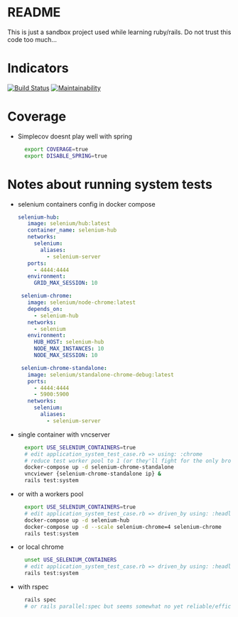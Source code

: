 # README

This is just a sandbox project used while learning ruby/rails. Do not trust this code too much...

# Indicators

[![Build Status](https://travis-ci.com/cfroehli/miniblog.svg?branch=master)](https://travis-ci.com/cfroehli/miniblog)
[![Maintainability](https://api.codeclimate.com/v1/badges/530fda24e5291ef5cea8/maintainability)](https://codeclimate.com/github/cfroehli/miniblog/maintainability)

# Coverage

  * Simplecov doesnt play well with spring
    ~~~bash
      export COVERAGE=true
      export DISABLE_SPRING=true
    ~~~

# Notes about running system tests

  * selenium containers config in docker compose
    ~~~yaml
    selenium-hub:
       image: selenium/hub:latest
       container_name: selenium-hub
       networks:
         selenium:
           aliases:
             - selenium-server
       ports:
         - 4444:4444
       environment:
         GRID_MAX_SESSION: 10

     selenium-chrome:
       image: selenium/node-chrome:latest
       depends_on:
         - selenium-hub
       networks:
         - selenium
       environment:
         HUB_HOST: selenium-hub
         NODE_MAX_INSTANCES: 10
         NODE_MAX_SESSION: 10

     selenium-chrome-standalone:
       image: selenium/standalone-chrome-debug:latest
       ports:
         - 4444:4444
         - 5900:5900
       networks:
         selenium:
           aliases:
             - selenium-server
     ~~~

   * single container with vncserver
     ~~~bash
       export USE_SELENIUM_CONTAINERS=true
       # edit application_system_test_case.rb => using: :chrome
       # reduce test worker pool to 1 (or they'll fight for the only browser available)
       docker-compose up -d selenium-chrome-standalone
       vncviewer {selenium-chrome-standalone ip} &
       rails test:system
     ~~~

   * or with a workers pool
     ~~~bash
       export USE_SELENIUM_CONTAINERS=true
       # edit application_system_test_case.rb => driven_by using: :headless_chrome
       docker-compose up -d selenium-hub
       docker-compose up -d --scale selenium-chrome=4 selenium-chrome
       rails test:system
     ~~~

   * or local chrome
     ~~~bash
       unset USE_SELENIUM_CONTAINERS
       # edit application_system_test_case.rb => driven_by using: :headless_chrome or :chrome
       rails test:system
     ~~~

   * with rspec
     ~~~bash
       rails spec
       # or rails parallel:spec but seems somewhat no yet reliable/efficient comparing to minitest builtin parallel exec
     ~~~
